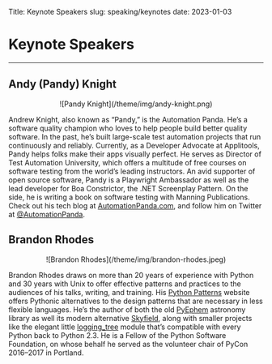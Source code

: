 Title: Keynote Speakers
slug: speaking/keynotes
date: 2023-01-03

# Keynote Speakers

---

## Andy (Pandy) Knight

<center>
![Pandy Knight](/theme/img/andy-knight.png)
</center>

Andrew Knight, also known as “Pandy,” is the Automation Panda.
He’s a software quality champion who loves to help people build better quality software.
In the past, he’s built large-scale test automation projects that run continuously and reliably.
Currently, as a Developer Advocate at Applitools, Pandy helps folks make their apps visually perfect.
He serves as Director of Test Automation University,
which offers a multitude of free courses on software testing from the world’s leading instructors.
An avid supporter of open source software,
Pandy is a Playwright Ambassador as well as the lead developer for Boa Constrictor,
the .NET Screenplay Pattern.
On the side, he is writing a book on software testing with Manning Publications.
Check out his tech blog at [AutomationPanda.com](https://automationpanda.com),
and follow him on Twitter at [@AutomationPanda](https://twitter.com/automationpanda).

## Brandon Rhodes

<center>
![Brandon Rhodes](/theme/img/brandon-rhodes.jpeg)
</center>

Brandon Rhodes draws on more than 20 years of experience with Python
and 30 years with Unix to offer effective patterns
and practices to the audiences of his talks, writing, and training.
His [Python Patterns](https://python-patterns.guide)
website offers Pythonic alternatives to the design patterns that are necessary in less flexible languages.
He’s the author of both the old [PyEphem](https://rhodesmill.org/pyephem/)
astronomy library as well its modern alternative [Skyfield](https://rhodesmill.org/skyfield/),
along with smaller projects like the elegant little [logging_tree](https://pypi.org/project/logging_tree/)
module that’s compatible with every Python back to Python 2.3.
He is a Fellow of the Python Software Foundation,
on whose behalf he served as the volunteer chair of PyCon 2016–2017 in Portland.
